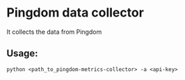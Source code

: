 # Pingdom data collector

It collects the data from Pingdom

## Usage:
  `python <path_to_pingdom-metrics-collector> -a <api-key>`

